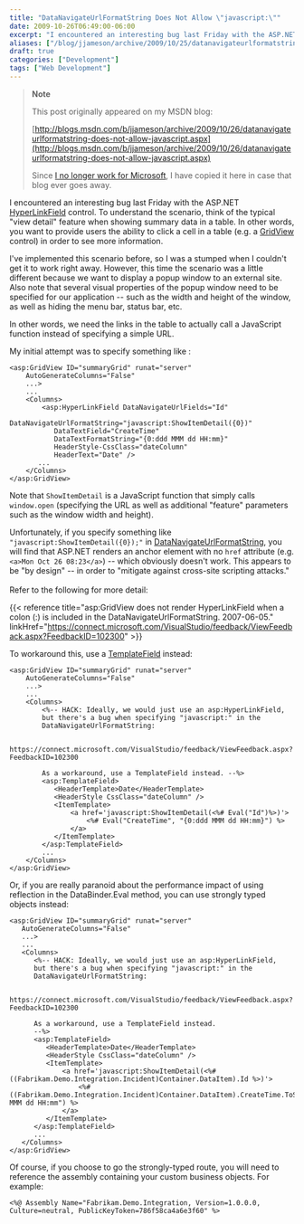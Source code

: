 ```yaml
---
title: "DataNavigateUrlFormatString Does Not Allow \"javascript:\""
date: 2009-10-26T06:49:00-06:00
excerpt: "I encountered an interesting bug last Friday with the ASP.NET HyperLinkField control. To understand the scenario, think of the typical \"view detail\" feature when showing summary data in a table. In other words, you want to provide users the ability to..."
aliases: ["/blog/jjameson/archive/2009/10/25/datanavigateurlformatstring-does-not-allow-javascript.aspx", "/blog/jjameson/archive/2009/10/26/datanavigateurlformatstring-does-not-allow-javascript.aspx"]
draft: true
categories: ["Development"]
tags: ["Web Development"]
---
```


> **Note**
>
> This post originally appeared on my MSDN blog:
>
> [http://blogs.msdn.com/b/jjameson/archive/2009/10/26/datanavigateurlformatstring-does-not-allow-javascript.aspx](http://blogs.msdn.com/b/jjameson/archive/2009/10/26/datanavigateurlformatstring-does-not-allow-javascript.aspx)
>
> Since
> [I no longer work for Microsoft](/blog/jjameson/2011/09/02/last-day-with-microsoft),
> I have copied it here in case that blog ever goes away.

I encountered an interesting bug last Friday with the ASP.NET
[HyperLinkField](http://msdn.microsoft.com/en-us/library/system.web.ui.webcontrols.hyperlinkfield.aspx)
control. To understand the scenario, think of the typical "view detail" feature
when showing summary data in a table. In other words, you want to provide users
the ability to click a cell in a table (e.g. a
[GridView](http://msdn.microsoft.com/en-us/library/system.web.ui.webcontrols.gridview.aspx)
control) in order to see more information.

I've implemented this scenario before, so I was a stumped when I couldn't get it
to work right away. However, this time the scenario was a little different
because we want to display a popup window to an external site. Also note that
several visual properties of the popup window need to be specified for our
application -- such as the width and height of the window, as well as hiding the
menu bar, status bar, etc.

In other words, we need the links in the table to actually call a JavaScript
function instead of specifying a simple URL.

My initial attempt was to specify something like :

```
<asp:GridView ID="summaryGrid" runat="server"
    AutoGenerateColumns="False"
    ...>
    ...
    <Columns>
        <asp:HyperLinkField DataNavigateUrlFields="Id"
           DataNavigateUrlFormatString="javascript:ShowItemDetail({0})"
           DataTextField="CreateTime"
           DataTextFormatString="{0:ddd MMM dd HH:mm}"
           HeaderStyle-CssClass="dateColumn"
           HeaderText="Date" />
       ...
    </Columns>
</asp:GridView>
```

Note that `ShowItemDetail` is a JavaScript function that simply calls
`window.open` (specifying the URL as well as additional "feature" parameters
such as the window width and height).

Unfortunately, if you specify something like `"javascript:ShowItemDetail({0});"`
in
[DataNavigateUrlFormatString](http://msdn.microsoft.com/en-us/library/system.web.ui.webcontrols.hyperlinkfield.datanavigateurlformatstring.aspx),
you will find that ASP.NET renders an anchor element with no `href` attribute
(e.g. `<a>Mon Oct 26 08:23</a>`) -- which obviously doesn't work. This appears
to be "by design" -- in order to "mitigate against cross-site scripting
attacks."\
\
Refer to the following for more detail:

{{< reference
title="asp:GridView does not render HyperLinkField when a colon (:) is included in the DataNavigateUrlFormatString. 2007-06-05."
linkHref="https://connect.microsoft.com/VisualStudio/feedback/ViewFeedback.aspx?FeedbackID=102300" >}}

To workaround this, use a
[TemplateField](http://msdn.microsoft.com/en-us/library/system.web.ui.webcontrols.templatefield.aspx)
instead:

```
<asp:GridView ID="summaryGrid" runat="server"
    AutoGenerateColumns="False"
    ...>
    ...
    <Columns>
        <%-- HACK: Ideally, we would just use an asp:HyperLinkField,
        but there's a bug when specifying "javascript:" in the
        DataNavigateUrlFormatString:

        https://connect.microsoft.com/VisualStudio/feedback/ViewFeedback.aspx?FeedbackID=102300

        As a workaround, use a TemplateField instead. --%>
        <asp:TemplateField>
           <HeaderTemplate>Date</HeaderTemplate>
           <HeaderStyle CssClass="dateColumn" />
           <ItemTemplate>
               <a href='javascript:ShowItemDetail(<%# Eval("Id")%>)'>
                   <%# Eval("CreateTime", "{0:ddd MMM dd HH:mm}") %>
               </a>
           </ItemTemplate>
        </asp:TemplateField>
        ...
    </Columns>
</asp:GridView>
```

Or, if you are really paranoid about the performance impact of using reflection
in the DataBinder.Eval method, you can use strongly typed objects instead:

```
<asp:GridView ID="summaryGrid" runat="server"
   AutoGenerateColumns="False"
   ...>
   ...
   <Columns>
      <%-- HACK: Ideally, we would just use an asp:HyperLinkField,
      but there's a bug when specifying "javascript:" in the
      DataNavigateUrlFormatString:

      https://connect.microsoft.com/VisualStudio/feedback/ViewFeedback.aspx?FeedbackID=102300

      As a workaround, use a TemplateField instead.
      --%>
      <asp:TemplateField>
         <HeaderTemplate>Date</HeaderTemplate>
         <HeaderStyle CssClass="dateColumn" />
         <ItemTemplate>
             <a href='javascript:ShowItemDetail(<%# ((Fabrikam.Demo.Integration.Incident)Container.DataItem).Id %>)'>
                 <%# ((Fabrikam.Demo.Integration.Incident)Container.DataItem).CreateTime.ToString("ddd MMM dd HH:mm") %>
             </a>
         </ItemTemplate>
      </asp:TemplateField>
      ...
   </Columns>
</asp:GridView>
```

Of course, if you choose to go the strongly-typed route, you will need to
reference the assembly containing your custom business objects. For example:

```
<%@ Assembly Name="Fabrikam.Demo.Integration, Version=1.0.0.0, Culture=neutral, PublicKeyToken=786f58ca4a6e3f60" %>
```

